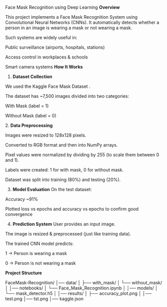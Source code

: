  Face Mask Recognition using Deep Learning
 **Overview**

This project implements a Face Mask Recognition System using Convolutional Neural Networks (CNNs).
It automatically detects whether a person in an image is wearing a mask or not wearing a mask.

Such systems are widely useful in:

Public surveillance (airports, hospitals, stations)

Access control in workplaces & schools

Smart camera systems
**How It Works**
1. **Dataset Collection**

We used the Kaggle Face Mask Dataset
.

The dataset has ~7,500 images divided into two categories:

With Mask (label = 1)

Without Mask (label = 0)

2️. **Data Preprocessing**

Images were resized to 128x128 pixels.

Converted to RGB format and then into NumPy arrays.

Pixel values were normalized by dividing by 255 (to scale them between 0 and 1).

Labels were created: 1 for with mask, 0 for without mask.

Dataset was split into training (80%) and testing (20%).


3.  **Model Evaluation**
On the test dataset:

Accuracy ~91%

Plotted loss vs epochs and accuracy vs epochs to confirm good convergence


4.  **Prediction System**
User provides an input image.

The image is resized & preprocessed (just like training data).

The trained CNN model predicts:

1 → Person is wearing a mask

0 → Person is not wearing a mask



**Project Structure**


FaceMask-Recognition/
│── data/
│   ├── with_mask/
│   └── without_mask/
│
│── notebooks/
│   └── Face_Mask_Recognition.ipynb
│
│── models/
│   └── mask_detector.h5
│
│── results/
│   ├── accuracy_plot.png
│
│── test.png
│── tst.png
│── kaggle.json


